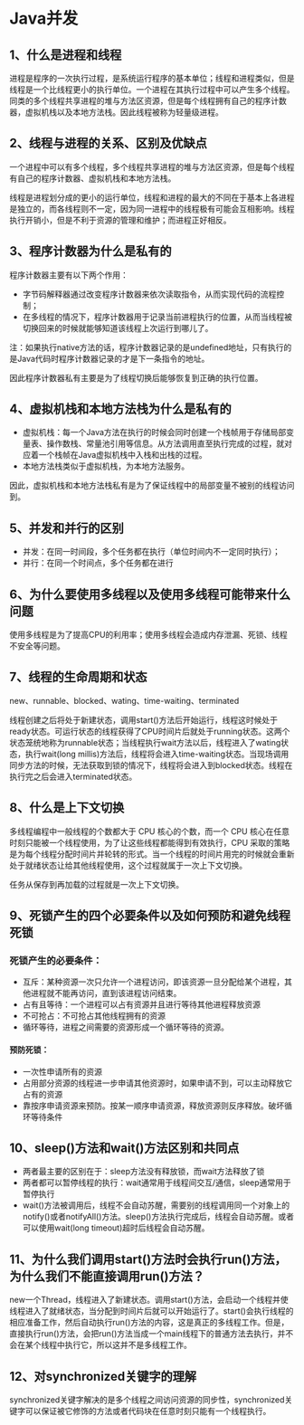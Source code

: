 # Java并发
## 1、什么是进程和线程
进程是程序的一次执行过程，是系统运行程序的基本单位；线程和进程类似，但是线程是一个比线程更小的执行单位。一个进程在其执行过程中可以产生多个线程。同类的多个线程共享进程的堆与方法区资源，但是每个线程拥有自己的程序计数器，虚拟机栈以及本地方法栈。因此线程被称为轻量级进程。

## 2、线程与进程的关系、区别及优缺点
一个进程中可以有多个线程，多个线程共享进程的堆与方法区资源，但是每个线程有自己的程序计数器、虚拟机栈和本地方法栈。

线程是进程划分成的更小的运行单位，线程和进程的最大的不同在于基本上各进程是独立的，而各线程则不一定，因为同一进程中的线程极有可能会互相影响。线程执行开销小，但是不利于资源的管理和维护；而进程正好相反。

## 3、程序计数器为什么是私有的
程序计数器主要有以下两个作用：
- 字节码解释器通过改变程序计数器来依次读取指令，从而实现代码的流程控制；
- 在多线程的情况下，程序计数器用于记录当前进程执行的位置，从而当线程被切换回来的时候就能够知道该线程上次运行到哪儿了。

注：如果执行native方法的话，程序计数器记录的是undefined地址，只有执行的是Java代码时程序计数器记录的才是下一条指令的地址。

因此程序计数器私有主要是为了线程切换后能够恢复到正确的执行位置。

## 4、虚拟机栈和本地方法栈为什么是私有的
- 虚拟机栈：每一个Java方法在执行的时候会同时创建一个栈帧用于存储局部变量表、操作数栈、常量池引用等信息。从方法调用直至执行完成的过程，就对应着一个栈帧在Java虚拟机栈中入栈和出栈的过程。
- 本地方法栈类似于虚拟机栈，为本地方法服务。

因此，虚拟机栈和本地方法栈私有是为了保证线程中的局部变量不被别的线程访问到。

## 5、并发和并行的区别
- 并发：在同一时间段，多个任务都在执行（单位时间内不一定同时执行）；
- 并行：在同一个时间点，多个任务都在进行

## 6、为什么要使用多线程以及使用多线程可能带来什么问题
使用多线程是为了提高CPU的利用率；使用多线程会造成内存泄漏、死锁、线程不安全等问题。

## 7、线程的生命周期和状态
new、runnable、blocked、wating、time-waiting、terminated

线程创建之后将处于新建状态，调用start()方法后开始运行，线程这时候处于ready状态。可运行状态的线程获得了CPU时间片后就处于running状态。这两个状态笼统地称为runnable状态；当线程执行wait方法以后，线程进入了wating状态，执行wait(long millis)方法后，线程将会进入time-waiting状态。当现场调用同步方法的时候，无法获取到锁的情况下，线程将会进入到blocked状态。线程在执行完之后会进入terminated状态。

## 8、什么是上下文切换
多线程编程中一般线程的个数都大于 CPU 核心的个数，而一个 CPU 核心在任意时刻只能被一个线程使用，为了让这些线程都能得到有效执行，CPU 采取的策略是为每个线程分配时间片并轮转的形式。当一个线程的时间片用完的时候就会重新处于就绪状态让给其他线程使用，这个过程就属于一次上下文切换。

任务从保存到再加载的过程就是一次上下文切换。

## 9、死锁产生的四个必要条件以及如何预防和避免线程死锁
### 死锁产生的必要条件：
- 互斥：某种资源一次只允许一个进程访问，即该资源一旦分配给某个进程，其他进程就不能再访问，直到该进程访问结束。
- 占有且等待：一个进程可以占有资源并且进行等待其他进程释放资源
- 不可抢占：不可抢占其他线程拥有的资源
- 循环等待，进程之间需要的资源形成一个循环等待的资源。
#### 预防死锁：
- 一次性申请所有的资源
- 占用部分资源的线程进一步申请其他资源时，如果申请不到，可以主动释放它占有的资源
- 靠按序申请资源来预防。按某一顺序申请资源，释放资源则反序释放。破坏循环等待条件

## 10、sleep()方法和wait()方法区别和共同点
- 两者最主要的区别在于：sleep方法没有释放锁，而wait方法释放了锁
- 两者都可以暂停线程的执行：wait通常用于线程间交互/通信，sleep通常用于暂停执行
- wait()方法被调用后，线程不会自动苏醒，需要别的线程调用同一个对象上的notify()或者notifyAll()方法。sleep()方法执行完成后，线程会自动苏醒。或者可以使用wait(long timeout)超时后线程会自动苏醒。

## 11、为什么我们调用start()方法时会执行run()方法，为什么我们不能直接调用run()方法？
new一个Thread，线程进入了新建状态。调用start()方法，会启动一个线程并使线程进入了就绪状态，当分配到时间片后就可以开始运行了。start()会执行线程的相应准备工作，然后自动执行run()方法的内容，这是真正的多线程工作。但是，直接执行run()方法，会把run()方法当成一个main线程下的普通方法去执行，并不会在某个线程中执行它，所以这并不是多线程工作。

## 12、对synchronized关键字的理解
synchronized关键字解决的是多个线程之间访问资源的同步性，synchronized关键字可以保证被它修饰的方法或者代码块在任意时刻只能有一个线程执行。






















